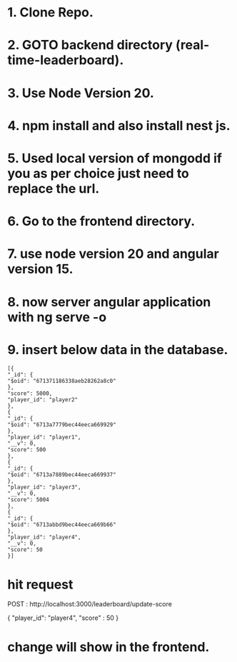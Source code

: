 # 1. Clone Repo.

# 2. GOTO backend directory (real-time-leaderboard).

# 3. Use Node Version 20.

# 4. npm install and also install nest js.

# 5. Used local version of mongodd if you as per choice just need to replace the url.

# 6. Go to the frontend directory.

# 7. use node version 20 and angular version 15.

# 8. now server angular application with ng serve -o

# 9. insert below data in the database.

```
[{
"_id": {
"$oid": "671371186338aeb28262a8c0"
},
"score": 5000,
"player_id": "player2"
},
{
"_id": {
"$oid": "6713a7779bec44eeca669929"
},
"player_id": "player1",
"__v": 0,
"score": 500
},
{
"_id": {
"$oid": "6713a7889bec44eeca669937"
},
"player_id": "player3",
"__v": 0,
"score": 5004
},
{
"_id": {
"$oid": "6713abbd9bec44eeca669b66"
},
"player_id": "player4",
"__v": 0,
"score": 50
}]
```

# hit request

POST : http://localhost:3000/leaderboard/update-score

{
"player_id": "player4",
"score" : 50
}

# change will show in the frontend.
